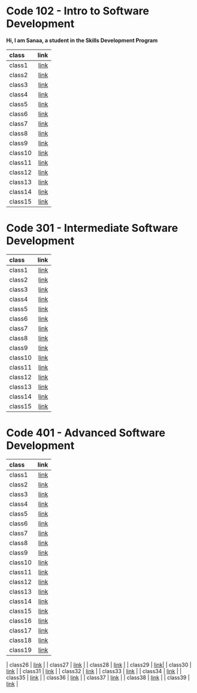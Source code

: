 # Code 102 - Intro to Software Development #

**Hi, I am Sanaa, a student in the Skills Development Program**

| class | link     |
| :---- | --------:|
| class1 | [link](https://github.com/sanaa-almoghraby/reading-notes)    |
| class2 |  [link]()    |
| class3 |  [link]()    |
| class4 | [link]()    |
| class5 |  [link]()     |
| class6 |  [link]()     |
| class7 |  [link]()     |
| class8 |  [link]()     |
| class9 |  [link]()     |
| class10 |  [link]()    |
| class11 |  [link]()    |
| class12 |  [link]()  |
| class13 |  [link]()    |
| class14 |  [link]()    |
| class15 |  [link]()    |

# Code 301 - Intermediate Software Development #
| class | link        |
| :---- | --------:   |
| class1 | [link](https://sanaa-almoghraby.github.io/reading-notes/class01)   |
| class2 |  [link](https://sanaa-almoghraby.github.io/reading-notes/class02)  |
| class3 |  [link](https://sanaa-almoghraby.github.io/reading-notes/class03)  |
| class4 | [link](https://sanaa-almoghraby.github.io/reading-notes/class04)   |
| class5 |  [link](https://sanaa-almoghraby.github.io/reading-notes/class05)  |
| class6 |  [link](https://sanaa-almoghraby.github.io/reading-notes/class06)  |
| class7 |  [link](https://sanaa-almoghraby.github.io/reading-notes/class07)  |
| class8 |  [link](https://sanaa-almoghraby.github.io/reading-notes/class08)  |
| class9 |  [link](https://sanaa-almoghraby.github.io/reading-notes/class09)  |
| class10 |  [link](https://sanaa-almoghraby.github.io/reading-notes/class10) |
| class11 |  [link](https://sanaa-almoghraby.github.io/reading-notes/class11) |
| class12 |  [link](https://sanaa-almoghraby.github.io/reading-notes/class12) |
| class13 |  [link](https://sanaa-almoghraby.github.io/reading-notes/class13) |
| class14 |  [link]() |
| class15 |  [link]() |

# Code 401 - Advanced Software Development #

| class   | link         |
| :------ | --------:    |
| class1  | [link](https://sanaa-almoghraby.github.io/reading-notes/code-401/class01)     |
| class2  |  [link](https://sanaa-almoghraby.github.io/reading-notes/code-401/class02)    |
| class3  |  [link](https://sanaa-almoghraby.github.io/reading-notes/code-401/class03)    |
| class4  | [link](https://github.com/sanaa-almoghraby/reading-notes/blob/main/code-401/class04.md)     |
| class5  |  [link](https://sanaa-almoghraby.github.io/reading-notes/code-401/class05)    |
| class6  |  [link](https://sanaa-almoghraby.github.io/reading-notes/code-401/class06)    |
| class7  |  [link]()    |
| class8  |  [link](https://sanaa-almoghraby.github.io/reading-notes/code-401/class08)    |
| class9  |  [link](https://sanaa-almoghraby.github.io/reading-notes/code-401/class09)    |
| class10 |  [link](https://sanaa-almoghraby.github.io/reading-notes/code-401/class10)    |
| class11 |  [link](https://sanaa-almoghraby.github.io/reading-notes/code-401/class11)    |
| class12 |  [link](https://sanaa-almoghraby.github.io/reading-notes/code-401/class12)    | 
| class13 |  [link](https://sanaa-almoghraby.github.io/reading-notes/code-401/class13)    |
| class14 |  [link](https://sanaa-almoghraby.github.io/reading-notes/code-401/class14)    |
| class15 |  [link](https://sanaa-almoghraby.github.io/reading-notes/code-401/class15)    |
| class16 |  [link](https://sanaa-almoghraby.github.io/reading-notes/code-401/class16)    | 
| class17 |  [link](https://sanaa-almoghraby.github.io/reading-notes/code-401/class17)    |
| class18 |  [link](https://sanaa-almoghraby.github.io/reading-notes/code-401/class18)    |
| class19 |  [link](https://sanaa-almoghraby.github.io/reading-notes/code-401/class19)    |

| class26 |  [link](https://sanaa-almoghraby.github.io/reading-notes/code-401/class26)    |
| class27 |  [link](https://sanaa-almoghraby.github.io/reading-notes/code-401/class27)    |
| class28 |  [link](https://sanaa-almoghraby.github.io/reading-notes/code-401/class28)    |
| class29 |  [link](https://github.com/sanaa-almoghraby/reading-notes/blob/main/code-401/class29.md)|
| class30 |  [link](https://sanaa-almoghraby.github.io/reading-notes/code-401/class30)    |
| class31 |  [link]()    |
| class32 |  [link]()    |
| class33 |  [link]()    |
| class34 |  [link]()    |
| class35 |  [link]()    |
| class36 |  [link]()    |
| class37 |  [link]()    |
| class38 |  [link]()    |
| class39 |  [link]()    |